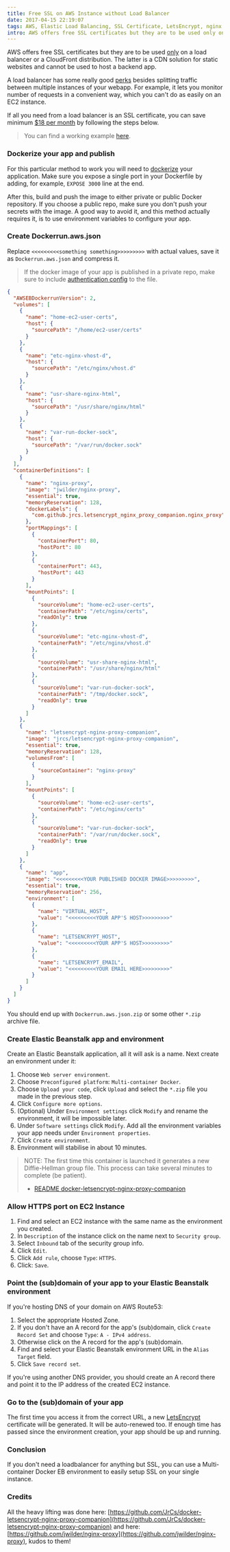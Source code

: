 ```yaml
---
title: Free SSL on AWS Instance without Load Balancer
date: 2017-04-15 22:19:07
tags: AWS, Elastic Load Balancing, SSL Certificate, LetsEncrypt, nginx
intro: AWS offers free SSL certificates but they are to be used only on a load balancer or a CloudFront distribution. The latter is a CDN solution for static websites and cannot be used to host a backend app.
---
```


AWS offers free SSL certificates but they are to be used [only](https://aws.amazon.com/certificate-manager/) on a load balancer or a CloudFront distribution. The latter is a CDN solution for static websites and cannot be used to host a backend app.

A load balancer has some really good [perks](https://aws.amazon.com/elasticloadbalancing/) besides splitting traffic between multiple instances of your webapp. For example, it lets you monitor number of requests in a convenient way, which you can't do as easily on an EC2 instance.

If all you need from a load balancer is an SSL certificate, you can save minimum [$18 per month](https://aws.amazon.com/elasticloadbalancing/classicloadbalancer/pricing/) by following the steps below.

> You can find a working example [here](https://github.com/vfeskov/war-of-bob).

### Dockerize your app and publish

For this particular method to work you will need to [dockerize](https://docs.docker.com/engine/examples/) your application. Make sure you expose a single port in your Dockerfile by adding, for example, `EXPOSE 3000` line at the end.

After this, build and push the image to either private or public Docker repository. If you choose a public repo, make sure you don't push your secrets with the image. A good way to avoid it, and this method actually requires it, is to use environment variables to configure your app.


### Create Dockerrun.aws.json

Replace `<<<<<<<<<something something>>>>>>>>>` with actual values, save it as `Dockerrun.aws.json` and compress it.

> If the docker image of your app is published in a private repo, make sure to include [authentication config](http://docs.aws.amazon.com/elasticbeanstalk/latest/dg/create_deploy_docker_v2config.html#docker-multicontainer-dockerrun-privaterepo) to the file.

``` json
{
  "AWSEBDockerrunVersion": 2,
  "volumes": [
    {
      "name": "home-ec2-user-certs",
      "host": {
        "sourcePath": "/home/ec2-user/certs"
      }
    },
    {
      "name": "etc-nginx-vhost-d",
      "host": {
        "sourcePath": "/etc/nginx/vhost.d"
      }
    },
    {
      "name": "usr-share-nginx-html",
      "host": {
        "sourcePath": "/usr/share/nginx/html"
      }
    },
    {
      "name": "var-run-docker-sock",
      "host": {
        "sourcePath": "/var/run/docker.sock"
      }
    }
  ],
  "containerDefinitions": [
    {
      "name": "nginx-proxy",
      "image": "jwilder/nginx-proxy",
      "essential": true,
      "memoryReservation": 128,
      "dockerLabels": {
        "com.github.jrcs.letsencrypt_nginx_proxy_companion.nginx_proxy": "true"
      },
      "portMappings": [
        {
          "containerPort": 80,
          "hostPort": 80
        },
        {
          "containerPort": 443,
          "hostPort": 443
        }
      ],
      "mountPoints": [
        {
          "sourceVolume": "home-ec2-user-certs",
          "containerPath": "/etc/nginx/certs",
          "readOnly": true
        },
        {
          "sourceVolume": "etc-nginx-vhost-d",
          "containerPath": "/etc/nginx/vhost.d"
        },
        {
          "sourceVolume": "usr-share-nginx-html",
          "containerPath": "/usr/share/nginx/html"
        },
        {
          "sourceVolume": "var-run-docker-sock",
          "containerPath": "/tmp/docker.sock",
          "readOnly": true
        }
      ]
    },
    {
      "name": "letsencrypt-nginx-proxy-companion",
      "image": "jrcs/letsencrypt-nginx-proxy-companion",
      "essential": true,
      "memoryReservation": 128,
      "volumesFrom": [
        {
          "sourceContainer": "nginx-proxy"
        }
      ],
      "mountPoints": [
        {
          "sourceVolume": "home-ec2-user-certs",
          "containerPath": "/etc/nginx/certs"
        },
        {
          "sourceVolume": "var-run-docker-sock",
          "containerPath": "/var/run/docker.sock",
          "readOnly": true
        }
      ]
    },
    {
      "name": "app",
      "image": "<<<<<<<<<YOUR PUBLISHED DOCKER IMAGE>>>>>>>>>",
      "essential": true,
      "memoryReservation": 256,
      "environment": [
        {
          "name": "VIRTUAL_HOST",
          "value": "<<<<<<<<<YOUR APP'S HOST>>>>>>>>>"
        },
        {
          "name": "LETSENCRYPT_HOST",
          "value": "<<<<<<<<<YOUR APP'S HOST>>>>>>>>>"
        },
        {
          "name": "LETSENCRYPT_EMAIL",
          "value": "<<<<<<<<<YOUR EMAIL HERE>>>>>>>>>"
        }
      ]
    }
  ]
}
```

You should end up with `Dockerrun.aws.json.zip` or some other `*.zip` archive file.

### Create Elastic Beanstalk app and environment

Create an Elastic Beanstalk application, all it will ask is a name. Next create an environment under it:
1. Choose `Web server environment`.
2. Choose `Preconfigured platform`: `Multi-container Docker`.
3. Choose `Upload your code`, click `Upload` and select the `*.zip` file you made in the previous step.
4. Click `Configure more options`.
5. (Optional) Under `Environment settings` click `Modify` and rename the environment, it will be impossible later.
6. Under `Software settings` click `Modify`. Add all the environment variables your app needs under `Environment properties`.
7. Click `Create environment`.
8. Environment will stabilise in about 10 minutes.
> NOTE: The first time this container is launched it generates a new Diffie-Hellman group file. This process can take several minutes to complete (be patient).
> - [README docker-letsencrypt-nginx-proxy-companion](https://github.com/JrCs/docker-letsencrypt-nginx-proxy-companion)

### Allow HTTPS port on EC2 Instance

1. Find and select an EC2 instance with the same name as the environment you created.
2. In `Description` of the instance click on the name next to `Security group`.
3. Select `Inbound` tab of the security group info.
4. Click `Edit`.
5. Click `Add rule`, choose `Type`: `HTTPS`.
6. Click: `Save`.

### Point the (sub)domain of your app to your Elastic Beanstalk environment

If you're hosting DNS of your domain on AWS Route53:
1. Select the appropriate Hosted Zone.
2. If you don't have an A record for the app's (sub)domain, click `Create Record Set` and choose `Type`: `A - IPv4 address`.
3. Otherwise click on the A record for the app's (sub)domain.
4. Find and select your Elastic Beanstalk environment URL in the `Alias Target` field.
5. Click `Save record set`.

If you're using another DNS provider, you should create an A record there and point it to the IP address of the created EC2 instance.

### Go to the (sub)domain of your app

The first time you access it from the correct URL, a new [LetsEncrypt](https://letsencrypt.org/) certificate will be generated. It will be auto-renewed too. If enough time has passed since the environment creation, your app should be up and running.

### Conclusion

If you don't need a loadbalancer for anything but SSL, you can use a Multi-container Docker EB environment to easily setup SSL on your single instance.

### Credits

All the heavy lifting was done here: [https://github.com/JrCs/docker-letsencrypt-nginx-proxy-companion](https://github.com/JrCs/docker-letsencrypt-nginx-proxy-companion) and here: [https://github.com/jwilder/nginx-proxy](https://github.com/jwilder/nginx-proxy), kudos to them!

